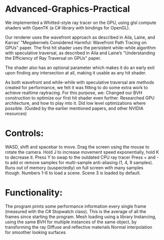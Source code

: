 # Advanced-Graphics-Practical

We implemented a Whitted-style ray tracer on the GPU, using glsl compute shaders with OpenTK (a C# library with bindings for OpenGL).

Our renderer uses the wavefront approach as described in Aila, Laine, and Karras’ "Megakernels Considered Harmful: Wavefront Path Tracing on GPUs" paper. The first hit shader uses the persistent while-while algorithm with speculative traversal, as described in Aila and Laine’s "Understanding the Efficiency of Ray Traversal on GPUs" paper.

The shader also has an optional parameter which makes it do an early exit upon finding any intersection at all, making it usable as any hit shader.

As both wavefront and while-while with speculative traversal are methods created for performance, we felt it was fitting to do some extra work to achieve realtime raytracing. For this purpose, we:
Changed our BVH construction to optimize our first hit shader even further.
Researched GPU architecture, and how to play into it.
Did low level optimizations where possible. (Guided by the earlier mentioned papers, and other NVIDIA resources)

# Controls:
WASD, shift and spacebar to move.
Drag the screen using the mouse to rotate the camera.
Hold J to increase movement speed exponentially, hold K to decrease it.
Press Y to swap to the outdated CPU ray tracer
Press + and - to add or remove samples for multi-sample anti-aliasing (1, 4, 9 samples). Runs out of memory (suspectedly) on full screen with many samples though.
Numbers 1-6 to load a scene. Scene 3 is loaded by default.

# Functionality:
The program prints some performance information every single frame (measured with the C# Stopwatch class). This is the average of all the frames since starting the program.
Mesh loading using a library
Instancing, using the same BVH for multiple instances of the same object, by transforming the ray
Diffuse and reflective materials
Normal interpolation for smoother looking surfaces
